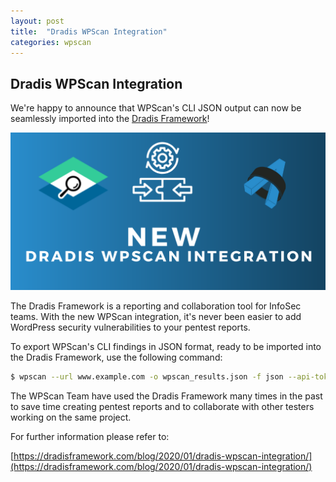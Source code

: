 ```yaml
---
layout: post
title:  "Dradis WPScan Integration"
categories: wpscan
---
```


## Dradis WPScan Integration

We're happy to announce that WPScan's CLI JSON output can now be seamlessly imported into the [Dradis Framework](https://dradisframework.com/)!

![WPScan Dradis](/assets/posts/dradis/NEW-DRADIS-INTEGRATION.png)

The Dradis Framework is a reporting and collaboration tool for InfoSec teams. With the new WPScan integration, it's never been easier to add WordPress security vulnerabilities to your pentest reports.

To export WPScan's CLI findings in JSON format, ready to be imported into the Dradis Framework, use the following command:

```bash
$ wpscan --url www.example.com -o wpscan_results.json -f json --api-token YOUR_WPVULNDB_API_TOKEN
```

The WPScan Team have used the Dradis Framework many times in the past to save time creating pentest reports and to collaborate with other testers working on the same project.

For further information please refer to:

[https://dradisframework.com/blog/2020/01/dradis-wpscan-integration/](https://dradisframework.com/blog/2020/01/dradis-wpscan-integration/)
